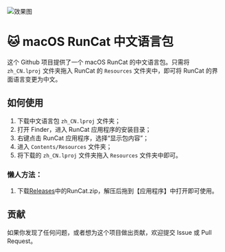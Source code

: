 ![效果图](https://s3.bmp.ovh/imgs/2022/07/28/2548df1b958b7a19.png)

# 🐱 macOS RunCat 中文语言包

这个 Github 项目提供了一个 macOS RunCat 的中文语言包。只需将 `zh_CN.lproj` 文件夹拖入 RunCat 的 `Resources` 文件夹中，即可将 RunCat 的界面语言变更为中文。

## 如何使用

1. 下载中文语言包 `zh_CN.lproj` 文件夹；
2. 打开 Finder，进入 RunCat 应用程序的安装目录；
3. 右键点击 RunCat 应用程序，选择“显示包内容”；
4. 进入 `Contents/Resources` 文件夹；
5. 将下载的 `zh_CN.lproj` 文件夹拖入 `Resources` 文件夹中即可。

### 懒人方法：

1. 下载[Releases](https://github.com/chu3/RunCat_Chinese/releases)中的RunCat.zip，解压后拖到【应用程序】中打开即可使用。

## 贡献

如果你发现了任何问题，或者想为这个项目做出贡献，欢迎提交 Issue 或 Pull Request。
